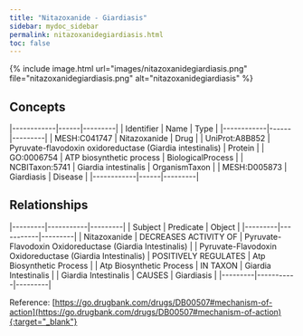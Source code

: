 ```yaml
---
title: "Nitazoxanide - Giardiasis"
sidebar: mydoc_sidebar
permalink: nitazoxanidegiardiasis.html
toc: false 
---
```


{% include image.html url="images/nitazoxanidegiardiasis.png" file="nitazoxanidegiardiasis.png" alt="nitazoxanidegiardiasis" %}

## Concepts

|------------|------|---------|
| Identifier | Name | Type    |
|------------|------|---------|
| MESH:C041747 | Nitazoxanide | Drug |
| UniProt:A8B852 | Pyruvate-flavodoxin oxidoreductase (Giardia intestinalis) | Protein |
| GO:0006754 | ATP biosynthetic process | BiologicalProcess |
| NCBITaxon:5741 | Giardia intestinalis | OrganismTaxon |
| MESH:D005873 | Giardiasis | Disease |
|------------|------|---------|

## Relationships

|---------|-----------|---------|
| Subject | Predicate | Object  |
|---------|-----------|---------|
| Nitazoxanide | DECREASES ACTIVITY OF | Pyruvate-Flavodoxin Oxidoreductase (Giardia Intestinalis) |
| Pyruvate-Flavodoxin Oxidoreductase (Giardia Intestinalis) | POSITIVELY REGULATES | Atp Biosynthetic Process |
| Atp Biosynthetic Process | IN TAXON | Giardia Intestinalis |
| Giardia Intestinalis | CAUSES | Giardiasis |
|---------|-----------|---------|

Reference: [https://go.drugbank.com/drugs/DB00507#mechanism-of-action](https://go.drugbank.com/drugs/DB00507#mechanism-of-action){:target="_blank"}